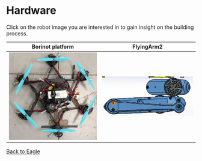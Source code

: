 # Hardware

Click on the robot image you are interested in to gain insight on the building process.

| Borinot platform | FlyingArm2 |
| -  | - |
| <a href="/borinot/hardware/borinot/README.md"><img src="/borinot/media/borinot.jpg" width="350"></a> | <a href="/borinot/hardware/borinot/README.md"><img src="/borinot/media/flying_arm_2.png" width="350"></a> |

[Back to Eagle](../README.md)
